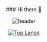 <div align=center>
### Hi there 👋


![header](https://capsule-render.vercel.app/api?type=wave&color=auto&height=300&section=header&text=junsunny%20&fontSize=90)

[![Top Langs](https://github-readme-stats.vercel.app/api/top-langs/?username=junsunny&langs_count=8)](https://github.com/junsunny/github-readme-stats)
</div>
<!--
**junsunny/junsunny** is a ✨ _special_ ✨ repository because its `README.md` (this file) appears on your GitHub profile.

Here are some ideas to get you started:

- 🔭 I’m currently working on ...
- 🌱 I’m currently learning ...
- 👯 I’m looking to collaborate on ...
- 🤔 I’m looking for help with ...
- 💬 Ask me about ...
- 📫 How to reach me: ...
- 😄 Pronouns: ...
- ⚡ Fun fact: ...
-->
